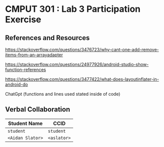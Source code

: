 # CMPUT 301 : Lab 3 Participation Exercise

## References and Resources

https://stackoverflow.com/questions/3476723/why-cant-one-add-remove-items-from-an-arrayadapter

https://stackoverflow.com/questions/24977926/android-studio-show-function-references

https://stackoverflow.com/questions/3477422/what-does-layoutinflater-in-android-do

ChatGpt (functions and lines used stated inside of code)

## Verbal Collaboration

| Student Name | CCID      |
| ------------ | --------- |
| `student`    | `student` |
| `<Aidan Slator>` | `<aslator>`  |
